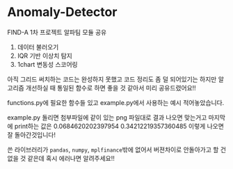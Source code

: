 # Anomaly-Detector
FIND-A 1차 프로젝트 알파팀 모듈 공유


1. 데이터 불러오기
2. IQR 기반 이상치 탐지
3. 1chart 변동성 스코어링

아직 그리드 써치하는 코드는 완성하지 못했고 코드 정리도 좀 덜 되어있기는 하지만 알고리즘 개선하실 때 통일된 함수로 하면 좋을 것 같아서 미리 공유드렸어요!!

functions.py에 필요한 함수들 있고 example.py에서 사용하는 예시 적어놓았습니다. 

example.py 돌리면 첨부파일에 같이 있는 png 파일대로 결과 나오면 맞는거고 마지막에 print하는 값은 0.0684620202397954
0.34212219357360485
이렇게 나오면 잘 돌아간것입니다!

쓴 라이브러리가 `pandas`, `numpy`, `mplfinance`밖에 없어서 버젼차이로 안돌아가고 할 건 없을 것 같은데 혹시 에러나면 알려주세요!!
